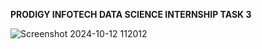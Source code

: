 **PRODIGY INFOTECH DATA SCIENCE INTERNSHIP TASK 3**

![Screenshot 2024-10-12 112012](https://github.com/user-attachments/assets/a0a079b7-677f-4b91-bf14-1c91f4614f49)
